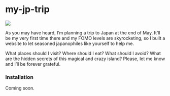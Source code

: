my-jp-trip
==================================

![](https://raw.githubusercontent.com/javierarce/my-jp-trip/master/public/img/japan.png)

As you may have heard, I’m planning a trip to Japan at the end of May. It’ll be my very first time there and my FOMO levels are skyrocketing, so I built a website to let seasoned japanophiles like yourself to help me.

What places should I visit? Where should I eat? What should I avoid? What are the hidden secrets of this magical and crazy island? Please, let me know and I’ll be forever grateful.

### Installation

Coming soon.

